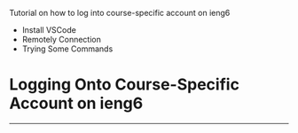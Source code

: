 Tutorial on how to log into course-specific account on ieng6

* Install VSCode
* Remotely Connection
* Trying Some Commands

# **Logging Onto Course-Specific Account on ieng6**

---

